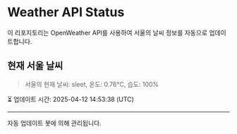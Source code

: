 
# Weather API Status

이 리포지토리는 OpenWeather API를 사용하여 서울의 날씨 정보를 자동으로 업데이트합니다.

## 현재 서울 날씨
> 서울의 현재 날씨: sleet, 온도: 0.76°C, 습도: 100%

⏳ 업데이트 시간: 2025-04-12 14:53:38 (UTC)

---
자동 업데이트 봇에 의해 관리됩니다.
